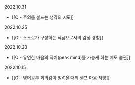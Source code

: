 2022.10.31
- [[O - 주의를 붙드는 생각의 지도]]

2022.10.25
- [[O - 스스로가 구성하는 작품으로서의 감정 경험]]

2022.10.23
- [[O - 유연한 마음의 극치(peak mind)를 가능케 하는 메모 습관]]

2022.10.15
- [[O - 영어공부 회의감이 밀려올 때의 셀프 마음 처방]]



















